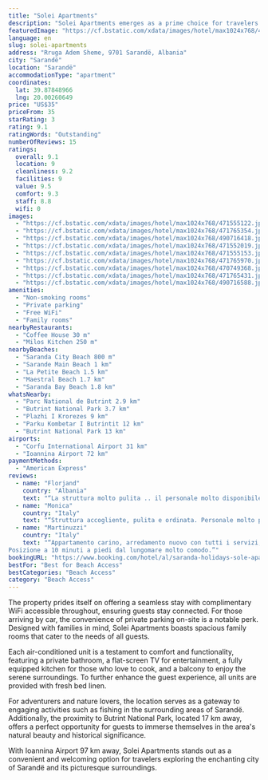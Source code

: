 ```yaml
---
title: "Solei Apartments"
description: "Solei Apartments emerges as a prime choice for travelers seeking comfort and convenience in the heart of Sarandë."
featuredImage: "https://cf.bstatic.com/xdata/images/hotel/max1024x768/471555122.jpg?k=33294b8f62394b1356cbf1a914a9895e8b38d67dd9c328f462dcfd9718db8554&o=&hp=1"
language: en
slug: solei-apartments
address: "Rruga Adem Sheme, 9701 Sarandë, Albania"
city: "Sarandë"
location: "Sarandë"
accommodationType: "apartment"
coordinates:
  lat: 39.87848966
  lng: 20.00260649
price: "US$35"
priceFrom: 35
starRating: 3
rating: 9.1
ratingWords: "Outstanding"
numberOfReviews: 15
ratings:
  overall: 9.1
  location: 9
  cleanliness: 9.2
  facilities: 9
  value: 9.5
  comfort: 9.3
  staff: 8.8
  wifi: 0
images:
  - "https://cf.bstatic.com/xdata/images/hotel/max1024x768/471555122.jpg?k=33294b8f62394b1356cbf1a914a9895e8b38d67dd9c328f462dcfd9718db8554&o=&hp=1"
  - "https://cf.bstatic.com/xdata/images/hotel/max1024x768/471765354.jpg?k=d5a2ee19c72685c8fda65d466552848babb1f61012206353c111a7f9592ed76e&o=&hp=1"
  - "https://cf.bstatic.com/xdata/images/hotel/max1024x768/490716418.jpg?k=2d2c0ad93d8cc4ce88e88463aa184daaa01e1f734514d022e8fb0584ba853ae8&o=&hp=1"
  - "https://cf.bstatic.com/xdata/images/hotel/max1024x768/471552019.jpg?k=26965ea92923c4fcc54ce65448be40c5c61851b49e54dd3bbf4994036a7a05b4&o=&hp=1"
  - "https://cf.bstatic.com/xdata/images/hotel/max1024x768/471555153.jpg?k=da0bf468179001ba346f64a57576077c10e3a3dcf8001c3e4e57b7e70c975ca5&o=&hp=1"
  - "https://cf.bstatic.com/xdata/images/hotel/max1024x768/471765970.jpg?k=f0bf0fad3b057f955785e490037ab2d7ad6196a28b88a1e17f33fbfdea785dec&o=&hp=1"
  - "https://cf.bstatic.com/xdata/images/hotel/max1024x768/470749368.jpg?k=f901a4f5f383ddafbf135407bded42c4101bf6df4a343a646d0f69a2ec9add20&o=&hp=1"
  - "https://cf.bstatic.com/xdata/images/hotel/max1024x768/471765431.jpg?k=5c593602a3ca6762080e21514c0f3da0b2706ca97a269f24ba9d76bef74b50e6&o=&hp=1"
  - "https://cf.bstatic.com/xdata/images/hotel/max1024x768/490716588.jpg?k=6b02f152947a3e9d80b9d85a1bbf2a0021dab01b97e6307c148c15031a7c3474&o=&hp=1"
amenities:
  - "Non-smoking rooms"
  - "Private parking"
  - "Free WiFi"
  - "Family rooms"
nearbyRestaurants:
  - "Coffee House 30 m"
  - "Milos Kitchen 250 m"
nearbyBeaches:
  - "Saranda City Beach 800 m"
  - "Sarande Main Beach 1 km"
  - "La Petite Beach 1.5 km"
  - "Maestral Beach 1.7 km"
  - "Saranda Bay Beach 1.8 km"
whatsNearby:
  - "Parc National de Butrint 2.9 km"
  - "Butrint National Park 3.7 km"
  - "Plazhi I Krorezes 9 km"
  - "Parku Kombetar I Butrintit 12 km"
  - "Butrint National Park 13 km"
airports:
  - "Corfu International Airport 31 km"
  - "Ioannina Airport 72 km"
paymentMethods:
  - "American Express"
reviews:
  - name: "Florjand"
    country: "Albania"
    text: "“La struttura molto pulita .. il personale molto disponibile ed accogliente anzi direi troppo gentile ..! Attrezzati di barca è disponibile a portarci a visitare dei bellissimi posti.. consigliatissimo!”"
  - name: "Monica"
    country: "Italy"
    text: "“Struttura accogliente, pulita e ordinata. Personale molto presente e gentile. Ci ha consigliato tutti i posti da frequentare.”"
  - name: "Martinuzzi"
    country: "Italy"
    text: "“Appartamento carino, arredamento nuovo con tutti i servizi, aria condizionata in entrambe le stanze molto utili ad agosto.
Posizione a 10 minuti a piedi dal lungomare molto comodo.”"
bookingURL: "https://www.booking.com/hotel/al/saranda-holidays-sole-apartments.en-gb.html?aid=8035640"
bestFor: "Best for Beach Access"
bestCategories: "Beach Access"
category: "Beach Access"
---
```


The property prides itself on offering a seamless stay with complimentary WiFi accessible throughout, ensuring guests stay connected. For those arriving by car, the convenience of private parking on-site is a notable perk. Designed with families in mind, Solei Apartments boasts spacious family rooms that cater to the needs of all guests.

Each air-conditioned unit is a testament to comfort and functionality, featuring a private bathroom, a flat-screen TV for entertainment, a fully equipped kitchen for those who love to cook, and a balcony to enjoy the serene surroundings. To further enhance the guest experience, all units are provided with fresh bed linen.

For adventurers and nature lovers, the location serves as a gateway to engaging activities such as fishing in the surrounding areas of Sarandë. Additionally, the proximity to Butrint National Park, located 17 km away, offers a perfect opportunity for guests to immerse themselves in the area's natural beauty and historical significance.

With Ioannina Airport 97 km away, Solei Apartments stands out as a convenient and welcoming option for travelers exploring the enchanting city of Sarandë and its picturesque surroundings.